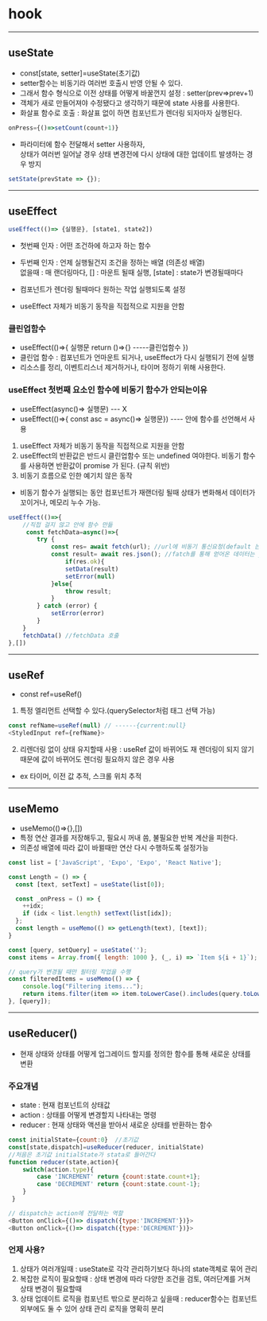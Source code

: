 # hook

<hr>

## useState
- const[state, setter]=useState(초기값)
- setter함수는 비동기라 여러번 호출시 반영 안될 수 있다.
- 그래서 함수 형식으로 이전 상태를 어떻게 바꿀껀지 설정 : setter(prev=>prev+1)
- 객체가 새로 만들어져야 수정됐다고 생각하기 때문에 state 사용를 사용한다.
- 화살표 함수로 호출 : 화살표 없이 하면 컴포넌트가 렌더링 되자마자 실행된다.
```js
onPress={()=>setCount(count+1)}
```
- 파라미터에 함수 전달해서 setter 사용하자, 
<br/>상태가 여러번 일어날 경우 상태 변경전에 다시 상태에 대한 업데이트 발생하는 경우 방지
```js
setState(prevState => {});
```
<hr>

## useEffect
```js
useEffect(()=> {실행문}, [state1, state2]) 
```
- 첫번째 인자 : 어떤 조건하에 하고자 하는 함수
- 두번째 인자 : 언제 실행될건지 조건을 정하는 배열 (의존성 배열)
<br/> 없을때 : 매 랜더링마다, [] : 마운트 될때 실행, [state] : state가 변경될때마다

- 컴포넌트가 렌더링 될때마다 원하는 작업 실행되도록 설정
- useEffect 자체가 비동기 동작을 직접적으로 지원을 안함

### 클린업함수
- useEffect(()=>{
    실행문
    return ()=>{}  -----클린업함수
})
- 클린업 함수 : 컴포넌트가 언마운트 되거나, useEffect가 다시 실행되기 전에 실행
- 리소스를 정리, 이벤트리스너 제거하거나, 타이머 정하기 위해 사용한다.

### useEffect 첫번째 요소인 함수에 비동기 함수가 안되는이유
- useEffect(async()=> 실행문) --- X 
- useEffect(()=>{ const asc = async()=> 실행문}) ---- 안에 함수를 선언해서 사용
1. useEffect 자체가 비동기 동작을 직접적으로 지원을 안함
2. useEffect의 반환값은 반드시 클린업함수 또는 undefined 여야한다.
비동기 함수를 사용하면 반환값이 promise 가 된다. (규칙 위반)
3. 비동기 흐름으로 인한 예기치 않은 동작
- 비동기 함수가 실행되는 동안 컴포넌트가 재랜더링 될때 상태가 변화해서 데이터가 꼬이거나, 메모리 누수 가능.
```js
useEffect(()=>{
    //직접 걸지 않고 안에 함수 만듦
     const fetchData=async()=>{
        try {
            const res= await fetch(url); //url에 비동기 통신요청(default 는 GET 방식)
            const result= await res.json(); //fatch를 통해 얻어온 데이터는 json 형식으로 변환해야한다.
                if(res.ok){
                setData(result)
                setError(null)
            }else{
                throw result;
            }
        } catch (error) {
            setError(error)
        }
    }
    fetchData() //fetchData 호출
},[])
```
<hr>

## useRef
- const ref=useRef() 
1.  특정 엘리먼트 선택할 수 있다.(querySelector처럼 태그 선택 가능)
```js
const refName=useRef(null) // ------{current:null}
<StyledInput ref={refName}>
```
2. 리렌더링 없이 상태 유지할때 사용 : useRef 값이 바뀌어도 재 렌더링이 되지 않기 때문에 값이 바뀌어도 렌더링 필요하지 않은 경우 사용 
- ex 타이머, 이전 값 추적, 스크롤 위치 추적

<hr>

## useMemo
- useMemo(()=>{},[])
- 특정 연산 결과를 저장해두고, 필요시 꺼내 씀, 불필요한 반복 계산을 피한다.
- 의존성 배열에 따라 값이 바뀔때만 연산 다시 수행하도록 설정가능
```js
const list = ['JavaScript', 'Expo', 'Expo', 'React Native'];

const Length = () => {
  const [text, setText] = useState(list[0]);

  const _onPress = () => {
    ++idx;
    if (idx < list.length) setText(list[idx]);
  };
  const length = useMemo(() => getLength(text), [text]);
}
```
```js
const [query, setQuery] = useState('');
const items = Array.from({ length: 1000 }, (_, i) => `Item ${i + 1}`); // 큰 배열 예시

// query가 변경될 때만 필터링 작업을 수행
const filteredItems = useMemo(() => {
    console.log("Filtering items...");
    return items.filter(item => item.toLowerCase().includes(query.toLowerCase()));
}, [query]);
```
<hr>

## useReducer()
- 현재 상태와 상태를 어떻게 업그레이드 할지를 정의한 함수를 통해 새로운 상태를 변환

### 주요개념
- state : 현재 컴포넌트의 상태값
- action : 상태를 어떻게 변경할지 나타내는 명령
- reducer : 현재 상태와 액션을 받아서 새로운 상태를 반환하는 함수

```js
const initialState={count:0}  //초기값
const[state,dispatch]=useReducer(reducer, initialState)  
//처음은 초기값 initialState가 stata로 들어간다
function reducer(state,action){
    switch(action.type){
        case 'INCREMENT' return {count:state.count+1};
        case 'DECREMENT' return {count:state.count-1};
    }
 }

// dispatch는 action에 전달하는 역할
<Button onClick={()=> dispatch({type:'INCREMENT'})}>
<Button onClick={()=> dispatch({type:'DECREMENT'})}>
```

### 언제 사용? 
1. 상태가 여러개일때 : useState로 각각 관리하기보다 하나의 state객체로 묶어 관리
2. 복잡한 로직이 필요할때 : 상태 변경에 따라 다양한 조건을 검토, 여러단계를 거쳐 상태 변경이 필요할때
3. 상태 업데이트 로직을 컴포넌트 밖으로 분리하고 싶을때 : reducer함수는 컴포넌트 외부에도 둘 수 있어 상태 관리 로직을 명확히 분리


